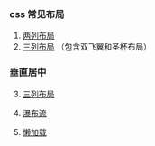 ### css 常见布局
1. [两列布局](./布局/two_cloumn.html) 
2. [三列布局](./布局/three-column.html)  （包含双飞翼和圣杯布局）
### 垂直居中

3. [三列布局](./垂直居中/center.html) 

4. [瀑布流](./瀑布流/index.html) 
5. [懒加载](./lazy-load/index.html) 
